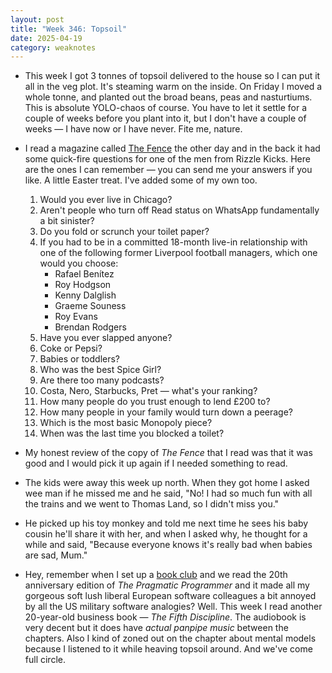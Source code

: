 ```yaml
---
layout: post
title: "Week 346: Topsoil"
date: 2025-04-19
category: weaknotes
---
```


* This week I got 3 tonnes of topsoil delivered to the house so I can put it all in the veg plot. It's steaming warm on the inside. On Friday I moved a whole tonne, and planted out the broad beans, peas and nasturtiums. This is absolute YOLO-chaos of course. You have to let it settle for a couple of weeks before you plant into it, but I don't have a couple of weeks — I have now or I have never. Fite me, nature.
* I read a magazine called [The Fence](https://www.the-fence.com/) the other day and in the back it had some quick-fire questions for one of the men from Rizzle Kicks. Here are the ones I can remember — you can send me your answers if you like. A little Easter treat. I've added some of my own too.

  1. Would you ever live in Chicago?  
  2. Aren't people who turn off Read status on WhatsApp fundamentally a bit sinister?  
  3. Do you fold or scrunch your toilet paper?  
  4. If you had to be in a committed 18-month live-in relationship with one of the following former Liverpool football managers, which one would you choose:  
     * Rafael Benítez  
     * Roy Hodgson  
     * Kenny Dalglish  
     * Graeme Souness  
     * Roy Evans  
     * Brendan Rodgers  
  5. Have you ever slapped anyone?  
  6. Coke or Pepsi?  
  7. Babies or toddlers?  
  8. Who was the best Spice Girl?  
  9. Are there too many podcasts?  
  10. Costa, Nero, Starbucks, Pret — what's your ranking?  
  11. How many people do you trust enough to lend £200 to?  
  12. How many people in your family would turn down a peerage?  
  13. Which is the most basic Monopoly piece?  
  14. When was the last time you blocked a toilet?

* My honest review of the copy of *The Fence* that I read was that it was good and I would pick it up again if I needed something to read.
* The kids were away this week up north. When they got home I asked wee man if he missed me and he said, "No! I had so much fun with all the trains and we went to Thomas Land, so I didn't miss you."
* He picked up his toy monkey and told me next time he sees his baby cousin he'll share it with her, and when I asked why, he thought for a while and said, "Because everyone knows it's really bad when babies are sad, Mum."
* Hey, remember when I set up a [book club](https://medium.com/ft-product-technology/the-pragmatic-programmer-book-club-26d25f4e59d0) and we read the 20th anniversary edition of *The Pragmatic Programmer* and it made all my gorgeous soft lush liberal European software colleagues a bit annoyed by all the US military software analogies? Well. This week I read another 20-year-old business book — *The Fifth Discipline*. The audiobook is very decent but it does have _actual panpipe music_ between the chapters. Also I kind of zoned out on the chapter about mental models because I listened to it while heaving topsoil around. And we've come full circle.
